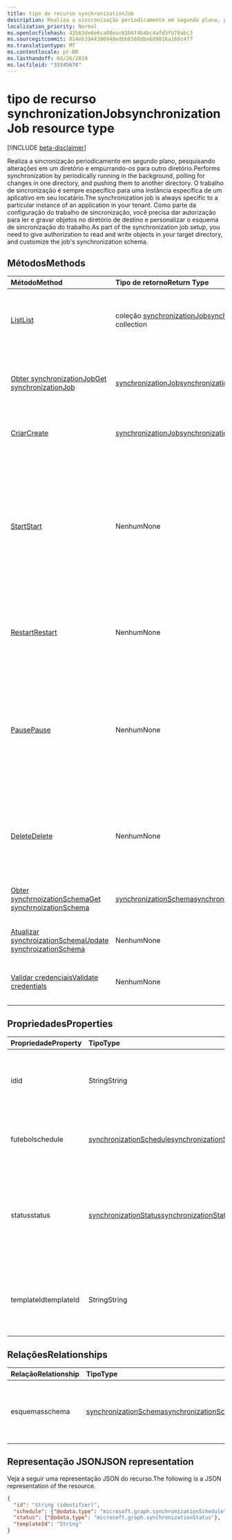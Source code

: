 ```yaml
---
title: tipo de recurso synchronizationJob
description: Realiza a sincronização periodicamente em segundo plano, pesquisando alterações em um diretório e empurrando-os para outro diretório. O trabalho de sincronização é sempre específico para uma instância específica de um aplicativo em seu locatário. Como parte da configuração do trabalho de sincronização, você precisa dar autorização para ler e gravar objetos no diretório de destino e personalizar o esquema de sincronização do trabalho.
localization_priority: Normal
ms.openlocfilehash: 43563de6e6ca88eac63b4f4b4bc4afd3fb78abc3
ms.sourcegitcommit: 014eb3944306948edbb6560dbe689816a168c4f7
ms.translationtype: MT
ms.contentlocale: pt-BR
ms.lasthandoff: 04/26/2019
ms.locfileid: "33345670"
---
```

# <a name="synchronizationjob-resource-type"></a><span data-ttu-id="7cda0-105">tipo de recurso synchronizationJob</span><span class="sxs-lookup"><span data-stu-id="7cda0-105">synchronizationJob resource type</span></span>

[!INCLUDE [beta-disclaimer](../../includes/beta-disclaimer.md)]

<span data-ttu-id="7cda0-106">Realiza a sincronização periodicamente em segundo plano, pesquisando alterações em um diretório e empurrando-os para outro diretório.</span><span class="sxs-lookup"><span data-stu-id="7cda0-106">Performs synchronization by periodically running in the background, polling for changes in one directory, and pushing them to another directory.</span></span> <span data-ttu-id="7cda0-107">O trabalho de sincronização é sempre específico para uma instância específica de um aplicativo em seu locatário.</span><span class="sxs-lookup"><span data-stu-id="7cda0-107">The synchronization job is always specific to a particular instance of an application in your tenant.</span></span> <span data-ttu-id="7cda0-108">Como parte da configuração do trabalho de sincronização, você precisa dar autorização para ler e gravar objetos no diretório de destino e personalizar o esquema de sincronização do trabalho.</span><span class="sxs-lookup"><span data-stu-id="7cda0-108">As part of the synchronization job setup, you need to give authorization to read and write objects in your target directory, and customize the job's synchronization schema.</span></span>

## <a name="methods"></a><span data-ttu-id="7cda0-109">Métodos</span><span class="sxs-lookup"><span data-stu-id="7cda0-109">Methods</span></span>

| <span data-ttu-id="7cda0-110">Método</span><span class="sxs-lookup"><span data-stu-id="7cda0-110">Method</span></span>        | <span data-ttu-id="7cda0-111">Tipo de retorno</span><span class="sxs-lookup"><span data-stu-id="7cda0-111">Return Type</span></span>               | <span data-ttu-id="7cda0-112">Descrição</span><span class="sxs-lookup"><span data-stu-id="7cda0-112">Description</span></span>                  |
|:--------------|:--------------------------|:-----------------------------|
|[<span data-ttu-id="7cda0-113">List</span><span class="sxs-lookup"><span data-stu-id="7cda0-113">List</span></span>](../api/synchronization-synchronizationjob-list.md)             |<span data-ttu-id="7cda0-114">coleção [synchronizationJob](synchronization-synchronizationjob.md)</span><span class="sxs-lookup"><span data-stu-id="7cda0-114">[synchronizationJob](synchronization-synchronizationjob.md) collection</span></span>  |<span data-ttu-id="7cda0-115">Listar trabalhos existentes para uma determinada instância de aplicativo (entidade de serviço).</span><span class="sxs-lookup"><span data-stu-id="7cda0-115">List existing jobs for a given application instance (service principal).</span></span>|
|[<span data-ttu-id="7cda0-116">Obter synchronizationJob</span><span class="sxs-lookup"><span data-stu-id="7cda0-116">Get synchronizationJob</span></span>](../api/synchronization-synchronizationjob-get.md) | [<span data-ttu-id="7cda0-117">synchronizationJob</span><span class="sxs-lookup"><span data-stu-id="7cda0-117">synchronizationJob</span></span>](synchronization-synchronizationjob.md) |<span data-ttu-id="7cda0-118">Ler propriedades e relações de um objeto synchronizationJob.</span><span class="sxs-lookup"><span data-stu-id="7cda0-118">Read properties and relationships of a synchronizationJob object.</span></span>|
|[<span data-ttu-id="7cda0-119">Criar</span><span class="sxs-lookup"><span data-stu-id="7cda0-119">Create</span></span>](../api/synchronization-synchronizationjob-post.md)         |[<span data-ttu-id="7cda0-120">synchronizationJob</span><span class="sxs-lookup"><span data-stu-id="7cda0-120">synchronizationJob</span></span>](synchronization-synchronizationjob.md)   |<span data-ttu-id="7cda0-121">Criar novo trabalho para um determinado aplicativo.</span><span class="sxs-lookup"><span data-stu-id="7cda0-121">Create new job for a given application.</span></span>|
|[<span data-ttu-id="7cda0-122">Start</span><span class="sxs-lookup"><span data-stu-id="7cda0-122">Start</span></span>](../api/synchronization-synchronizationjob-start.md)          |<span data-ttu-id="7cda0-123">Nenhum</span><span class="sxs-lookup"><span data-stu-id="7cda0-123">None</span></span>   |<span data-ttu-id="7cda0-124">Inicie a sincronização.</span><span class="sxs-lookup"><span data-stu-id="7cda0-124">Start synchronization.</span></span> <span data-ttu-id="7cda0-125">Se o trabalho estiver em um estado pausado, ele continuará a partir do ponto em que o trabalho foi pausado.</span><span class="sxs-lookup"><span data-stu-id="7cda0-125">If the job is in a paused state, it continues from the point where the job was paused.</span></span> <span data-ttu-id="7cda0-126">Se o trabalho estiver em quarentena, o status de quarentena será limpo.</span><span class="sxs-lookup"><span data-stu-id="7cda0-126">If the job is in quarantine, the quarantine status is cleared.</span></span>|
|[<span data-ttu-id="7cda0-127">Restart</span><span class="sxs-lookup"><span data-stu-id="7cda0-127">Restart</span></span>](../api/synchronization-synchronizationjob-restart.md)      |<span data-ttu-id="7cda0-128">Nenhum</span><span class="sxs-lookup"><span data-stu-id="7cda0-128">None</span></span>   |<span data-ttu-id="7cda0-129">Forçar o início do trabalho e processar novamente todos os objetos no diretório.</span><span class="sxs-lookup"><span data-stu-id="7cda0-129">Force the job to start over and re-process all the objects in the directory.</span></span>|
|[<span data-ttu-id="7cda0-130">Pause</span><span class="sxs-lookup"><span data-stu-id="7cda0-130">Pause</span></span>](../api/synchronization-synchronizationjob-pause.md)          |<span data-ttu-id="7cda0-131">Nenhum</span><span class="sxs-lookup"><span data-stu-id="7cda0-131">None</span></span>   |<span data-ttu-id="7cda0-132">Interromper temporariamente a sincronização.</span><span class="sxs-lookup"><span data-stu-id="7cda0-132">Temporarily stop synchronization.</span></span> <span data-ttu-id="7cda0-133">Todo o progresso, incluindo o estado do trabalho, é mantido e o trabalho continuará de onde parou quando uma chamada [inicial](../api/synchronization-synchronizationjob-start.md) é feita.</span><span class="sxs-lookup"><span data-stu-id="7cda0-133">All the progress, including job state, is persisted, and the job will continue from where it left off when a [Start](../api/synchronization-synchronizationjob-start.md) call is made.</span></span>|
|[<span data-ttu-id="7cda0-134">Delete</span><span class="sxs-lookup"><span data-stu-id="7cda0-134">Delete</span></span>](../api/synchronization-synchronizationjob-delete.md)        |<span data-ttu-id="7cda0-135">Nenhum</span><span class="sxs-lookup"><span data-stu-id="7cda0-135">None</span></span>   |<span data-ttu-id="7cda0-136">Interrompa a sincronização e exclua permanentemente todo o estado associado ao trabalho.</span><span class="sxs-lookup"><span data-stu-id="7cda0-136">Stop synchronization, and permanently delete all the state associated with the job.</span></span>|
|[<span data-ttu-id="7cda0-137">Obter synchrnoizationSchema</span><span class="sxs-lookup"><span data-stu-id="7cda0-137">Get synchrnoizationSchema</span></span>](../api/synchronization-synchronizationschema-get.md)    |[<span data-ttu-id="7cda0-138">synchronizationSchema</span><span class="sxs-lookup"><span data-stu-id="7cda0-138">synchronizationSchema</span></span>](synchronization-synchronizationschema.md)   |<span data-ttu-id="7cda0-139">Recupere o esquema de sincronização efetiva do trabalho.</span><span class="sxs-lookup"><span data-stu-id="7cda0-139">Retrieve the job's effective synchronization schema.</span></span>|
|[<span data-ttu-id="7cda0-140">Atualizar synchroizationSchema</span><span class="sxs-lookup"><span data-stu-id="7cda0-140">Update synchroizationSchema</span></span>](../api/synchronization-synchronizationschema-update.md)    |<span data-ttu-id="7cda0-141">Nenhum</span><span class="sxs-lookup"><span data-stu-id="7cda0-141">None</span></span>   |<span data-ttu-id="7cda0-142">Atualize o esquema de sincronização do trabalho.</span><span class="sxs-lookup"><span data-stu-id="7cda0-142">Update the job's synchronization schema.</span></span> |
|[<span data-ttu-id="7cda0-143">Validar credenciais</span><span class="sxs-lookup"><span data-stu-id="7cda0-143">Validate credentials</span></span>](../api/synchronization-synchronizationjob-validatecredentials.md)|<span data-ttu-id="7cda0-144">Nenhum</span><span class="sxs-lookup"><span data-stu-id="7cda0-144">None</span></span>|<span data-ttu-id="7cda0-145">Teste as credenciais fornecidas em relação ao diretório de destino.</span><span class="sxs-lookup"><span data-stu-id="7cda0-145">Test provided credentials against target directory.</span></span>|

## <a name="properties"></a><span data-ttu-id="7cda0-146">Propriedades</span><span class="sxs-lookup"><span data-stu-id="7cda0-146">Properties</span></span>

| <span data-ttu-id="7cda0-147">Propriedade</span><span class="sxs-lookup"><span data-stu-id="7cda0-147">Property</span></span>      | <span data-ttu-id="7cda0-148">Tipo</span><span class="sxs-lookup"><span data-stu-id="7cda0-148">Type</span></span>      | <span data-ttu-id="7cda0-149">Descrição</span><span class="sxs-lookup"><span data-stu-id="7cda0-149">Description</span></span>    |
|:--------------|:----------|:---------------|
|<span data-ttu-id="7cda0-150">id</span><span class="sxs-lookup"><span data-stu-id="7cda0-150">id</span></span>             |<span data-ttu-id="7cda0-151">String</span><span class="sxs-lookup"><span data-stu-id="7cda0-151">String</span></span>                     |<span data-ttu-id="7cda0-152">Identificador exclusivo do trabalho de sincronização.</span><span class="sxs-lookup"><span data-stu-id="7cda0-152">Unique synchronization job identifier.</span></span> <span data-ttu-id="7cda0-153">Somente leitura.</span><span class="sxs-lookup"><span data-stu-id="7cda0-153">Read-only.</span></span>|
|<span data-ttu-id="7cda0-154">futebol</span><span class="sxs-lookup"><span data-stu-id="7cda0-154">schedule</span></span>       |[<span data-ttu-id="7cda0-155">synchronizationSchedule</span><span class="sxs-lookup"><span data-stu-id="7cda0-155">synchronizationSchedule</span></span>](synchronization-synchronizationschedule.md)|<span data-ttu-id="7cda0-156">Agendamento usado para executar o trabalho.</span><span class="sxs-lookup"><span data-stu-id="7cda0-156">Schedule used to run the job.</span></span> <span data-ttu-id="7cda0-157">Somente leitura.</span><span class="sxs-lookup"><span data-stu-id="7cda0-157">Read-only.</span></span>|
|<span data-ttu-id="7cda0-158">status</span><span class="sxs-lookup"><span data-stu-id="7cda0-158">status</span></span>         |[<span data-ttu-id="7cda0-159">synchronizationStatus</span><span class="sxs-lookup"><span data-stu-id="7cda0-159">synchronizationStatus</span></span>](synchronization-synchronizationstatus.md)     |<span data-ttu-id="7cda0-160">Status do trabalho, que inclui quando o trabalho foi executado pela última vez, o estado atual do trabalho e os erros.</span><span class="sxs-lookup"><span data-stu-id="7cda0-160">Status of the job, which includes when the job was last run, current job state, and errors.</span></span>|
|<span data-ttu-id="7cda0-161">templateId</span><span class="sxs-lookup"><span data-stu-id="7cda0-161">templateId</span></span>     |<span data-ttu-id="7cda0-162">String</span><span class="sxs-lookup"><span data-stu-id="7cda0-162">String</span></span>    |<span data-ttu-id="7cda0-163">Identificador do [modelo de sincronização](synchronization-synchronizationtemplate.md) em que este trabalho se baseia.</span><span class="sxs-lookup"><span data-stu-id="7cda0-163">Identifier of the [synchronization template](synchronization-synchronizationtemplate.md) this job is based on.</span></span>|

## <a name="relationships"></a><span data-ttu-id="7cda0-164">Relações</span><span class="sxs-lookup"><span data-stu-id="7cda0-164">Relationships</span></span>
| <span data-ttu-id="7cda0-165">Relação</span><span class="sxs-lookup"><span data-stu-id="7cda0-165">Relationship</span></span> | <span data-ttu-id="7cda0-166">Tipo</span><span class="sxs-lookup"><span data-stu-id="7cda0-166">Type</span></span>   |<span data-ttu-id="7cda0-167">Descrição</span><span class="sxs-lookup"><span data-stu-id="7cda0-167">Description</span></span>|
|:---------------|:--------|:----------|
|<span data-ttu-id="7cda0-168">esquemas</span><span class="sxs-lookup"><span data-stu-id="7cda0-168">schema</span></span>|[<span data-ttu-id="7cda0-169">synchronizationSchema</span><span class="sxs-lookup"><span data-stu-id="7cda0-169">synchronizationSchema</span></span>](synchronization-synchronizationschema.md)| <span data-ttu-id="7cda0-170">O esquema de sincronização configurado para o trabalho.</span><span class="sxs-lookup"><span data-stu-id="7cda0-170">The synchronization schema configured for the job.</span></span>|

## <a name="json-representation"></a><span data-ttu-id="7cda0-171">Representação JSON</span><span class="sxs-lookup"><span data-stu-id="7cda0-171">JSON representation</span></span>

<span data-ttu-id="7cda0-172">Veja a seguir uma representação JSON do recurso.</span><span class="sxs-lookup"><span data-stu-id="7cda0-172">The following is a JSON representation of the resource.</span></span>

<!-- {
  "blockType": "resource",
  "optionalProperties": [

  ],
  "keyProperty": "id",
  "@odata.type": "microsoft.graph.synchronizationJob"
}-->

```json
{
  "id": "String (identifier)",
  "schedule": {"@odata.type": "microsoft.graph.synchronizationSchedule"},
  "status": {"@odata.type": "microsoft.graph.synchronizationStatus"},
  "templateId": "String"
}

```

<!-- uuid: 8fcb5dbc-d5aa-4681-8e31-b001d5168d79
2015-10-25 14:57:30 UTC -->
<!--
{
  "type": "#page.annotation",
  "description": "synchronizationJob resource",
  "keywords": "",
  "section": "documentation",
  "tocPath": "",
  "suppressions": []
}
-->
